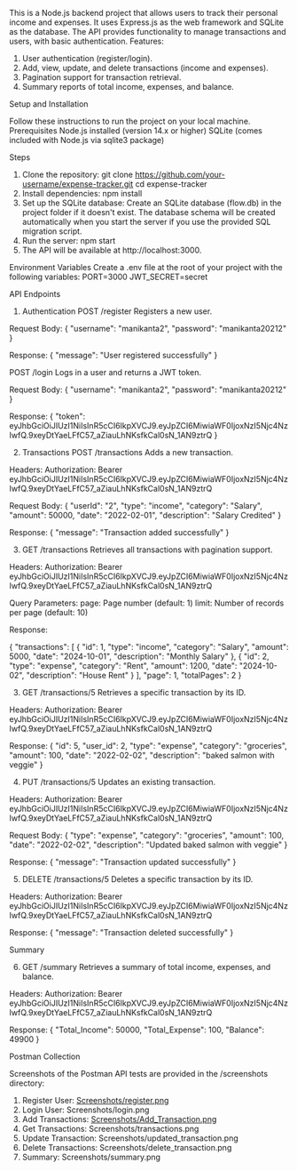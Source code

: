 This is a Node.js backend project that allows users to track their personal income and expenses. It uses Express.js as the web framework and SQLite as the database. The API provides functionality to manage transactions and users, with basic authentication.
Features:
1. User authentication (register/login).
2. Add, view, update, and delete transactions (income and expenses).
3. Pagination support for transaction retrieval.
4. Summary reports of total income, expenses, and balance.

Setup and Installation

Follow these instructions to run the project on your local machine.
Prerequisites
Node.js installed (version 14.x or higher)
SQLite (comes included with Node.js via sqlite3 package)

Steps
1. Clone the repository:
git clone https://github.com/your-username/expense-tracker.git
cd expense-tracker
2. Install dependencies:
npm install
3. Set up the SQLite database:
Create an SQLite database (flow.db) in the project folder if it doesn't exist.
The database schema will be created automatically when you start the server if you use the provided SQL migration script.
4. Run the server:
npm start
5. The API will be available at http://localhost:3000.
   
Environment Variables
Create a .env file at the root of your project with the following variables:
PORT=3000
JWT_SECRET=secret

API Endpoints

1. Authentication
POST /register
Registers a new user.

Request Body:
{
    "username": "manikanta2",
    "password": "manikanta20212"
}

Response:
{
  "message": "User registered successfully"
}

POST /login
Logs in a user and returns a JWT token.

Request Body:
{
    "username": "manikanta2",
    "password": "manikanta20212"
}

Response:
{
  "token": eyJhbGciOiJIUzI1NiIsInR5cCI6IkpXVCJ9.eyJpZCI6MiwiaWF0IjoxNzI5Njc4NzIwfQ.9xeyDtYaeLFfC57_aZiauLhNKsfkCal0sN_1AN9ztrQ
}

2. Transactions
POST /transactions
Adds a new transaction.

Headers:
Authorization: Bearer eyJhbGciOiJIUzI1NiIsInR5cCI6IkpXVCJ9.eyJpZCI6MiwiaWF0IjoxNzI5Njc4NzIwfQ.9xeyDtYaeLFfC57_aZiauLhNKsfkCal0sN_1AN9ztrQ

Request Body:
{
    "userId": "2",
    "type": "income",
    "category": "Salary",
    "amount": 50000,
    "date": "2022-02-01",
    "description": "Salary Credited"
}

Response:
{
  "message": "Transaction added successfully"
}

3. GET /transactions
Retrieves all transactions with pagination support.

Headers:
Authorization: Bearer eyJhbGciOiJIUzI1NiIsInR5cCI6IkpXVCJ9.eyJpZCI6MiwiaWF0IjoxNzI5Njc4NzIwfQ.9xeyDtYaeLFfC57_aZiauLhNKsfkCal0sN_1AN9ztrQ

Query Parameters:
page: Page number (default: 1)
limit: Number of records per page (default: 10)

Response:

{
  "transactions": [
  {
      "id": 1,
      "type": "income",
      "category": "Salary",
      "amount": 5000,
      "date": "2024-10-01",
      "description": "Monthly Salary"
    },
    {
      "id": 2,
      "type": "expense",
      "category": "Rent",
      "amount": 1200,
      "date": "2024-10-02",
      "description": "House Rent"
    }
  ],
  "page": 1,
  "totalPages": 2
}


3. GET /transactions/5
Retrieves a specific transaction by its ID.

Headers:
Authorization: Bearer eyJhbGciOiJIUzI1NiIsInR5cCI6IkpXVCJ9.eyJpZCI6MiwiaWF0IjoxNzI5Njc4NzIwfQ.9xeyDtYaeLFfC57_aZiauLhNKsfkCal0sN_1AN9ztrQ

Response:
{
  "id": 5,
  "user_id": 2,
  "type": "expense",
  "category": "groceries",
  "amount": 100,
  "date": "2022-02-02",
  "description": "baked salmon with veggie"
}


4. PUT /transactions/5
Updates an existing transaction.

Headers:
Authorization: Bearer eyJhbGciOiJIUzI1NiIsInR5cCI6IkpXVCJ9.eyJpZCI6MiwiaWF0IjoxNzI5Njc4NzIwfQ.9xeyDtYaeLFfC57_aZiauLhNKsfkCal0sN_1AN9ztrQ

Request Body:
{
    "type": "expense",
    "category": "groceries",
    "amount": 100,
    "date": "2022-02-02",
    "description": "Updated baked salmon with veggie"
}

Response:
{
  "message": "Transaction updated successfully"
}


5. DELETE /transactions/5
Deletes a specific transaction by its ID.

Headers:
Authorization: Bearer eyJhbGciOiJIUzI1NiIsInR5cCI6IkpXVCJ9.eyJpZCI6MiwiaWF0IjoxNzI5Njc4NzIwfQ.9xeyDtYaeLFfC57_aZiauLhNKsfkCal0sN_1AN9ztrQ

Response:
{
  "message": "Transaction deleted successfully"
}

Summary

6. GET /summary
Retrieves a summary of total income, expenses, and balance.

Headers:
Authorization: Bearer eyJhbGciOiJIUzI1NiIsInR5cCI6IkpXVCJ9.eyJpZCI6MiwiaWF0IjoxNzI5Njc4NzIwfQ.9xeyDtYaeLFfC57_aZiauLhNKsfkCal0sN_1AN9ztrQ

Response:
{
  "Total_Income": 50000,
  "Total_Expense": 100,
  "Balance": 49900
}

Postman Collection

Screenshots of the Postman API tests are provided in the /screenshots directory:

1. Register User: [Screenshots/register.png](https://github.com/Manikanta447/Floww_Backend/blob/3b997f0bc2efd078a028d7f44c3b031b75928fe0/Screenshots/transactions.png)
2. Login User: Screenshots/login.png
3. Add Transactions: [Screenshots/Add_Transaction.png](https://github.com/Manikanta447/Floww_Backend/blob/0cf171fdd1a7162ac8513a3e56cdddf5f2692675/Screenshots/Add_Transaction.png)
4. Get Transactions: Screenshots/transactions.png
5. Update Transaction: Screenshots/updated_transaction.png
6. Delete Transactions: Screenshots/delete_transaction.png
7. Summary: Screenshots/summary.png

